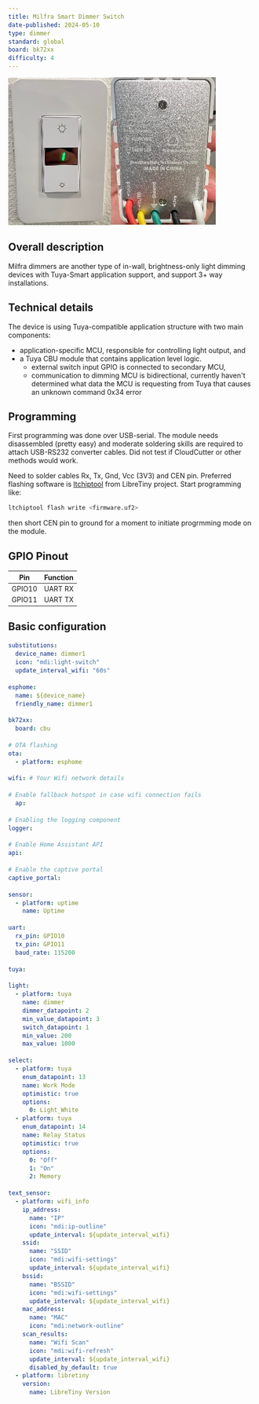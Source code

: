 ```yaml
---
title: Milfra Smart Dimmer Switch
date-published: 2024-05-10
type: dimmer
standard: global
board: bk72xx
difficulty: 4
---
```


![Milfra smart dimmer switch](Milfra-Dimmer-Front.jpg "Milfra dimmer front")![Milfra smart dimmer switch](Milfra-Dimmer-Back.jpg "Milfra dimmer back")

## Overall description

Milfra dimmers are another type of in-wall, brightness-only light dimming devices with Tuya-Smart application support,
and support 3+ way installations.

## Technical details

The device is using Tuya-compatible application structure with two main components:

- application-specific MCU, responsible for controlling light output, and
- a Tuya CBU module that contains application level logic.
  - external switch input GPIO is connected to secondary MCU,
  - communication to dimming MCU is bidirectional, currently haven't determined what data the MCU is requesting from Tuya that causes an
    unknown command 0x34 error

## Programming

First programming was done over USB-serial. The module needs disassembled (pretty easy) and moderate soldering
skills are required to attach USB-RS232 converter cables. Did not test if CloudCutter or other methods would work.

Need to solder cables Rx, Tx, Gnd, Vcc (3V3) and CEN pin.
Preferred flashing software is [ltchiptool](https://github.com/libretiny-eu/ltchiptool) from LibreTiny project. Start programming like:

```bash
ltchiptool flash write <firmware.uf2>
```

then short CEN pin to ground for a moment to initiate progrmming mode on the module.

## GPIO Pinout

| Pin    | Function |
| ------ | -------- |
| GPIO10 | UART RX  |
| GPIO11 | UART TX  |

## Basic configuration

```yaml
substitutions:
  device_name: dimmer1
  icon: "mdi:light-switch"
  update_interval_wifi: "60s"

esphome:
  name: ${device_name}
  friendly_name: dimmer1

bk72xx:
  board: cbu
  
# OTA flashing
ota:
  - platform: esphome

wifi: # Your Wifi network details
  
# Enable fallback hotspot in case wifi connection fails  
  ap:

# Enabling the logging component
logger:

# Enable Home Assistant API
api:

# Enable the captive portal
captive_portal:

sensor:
  - platform: uptime
    name: Uptime

uart:
  rx_pin: GPIO10
  tx_pin: GPIO11
  baud_rate: 115200

tuya:

light:
  - platform: tuya
    name: dimmer
    dimmer_datapoint: 2
    min_value_datapoint: 3
    switch_datapoint: 1
    min_value: 200
    max_value: 1000

select:
  - platform: tuya
    enum_datapoint: 13
    name: Work Mode
    optimistic: true
    options:
      0: Light_White
  - platform: tuya
    enum_datapoint: 14
    name: Relay Status
    optimistic: true
    options:
      0: "Off"
      1: "On"
      2: Memory

text_sensor:
  - platform: wifi_info
    ip_address:
      name: "IP"
      icon: "mdi:ip-outline"
      update_interval: ${update_interval_wifi}
    ssid:
      name: "SSID"
      icon: "mdi:wifi-settings"
      update_interval: ${update_interval_wifi}
    bssid:
      name: "BSSID"
      icon: "mdi:wifi-settings"
      update_interval: ${update_interval_wifi}
    mac_address:
      name: "MAC"
      icon: "mdi:network-outline"
    scan_results:
      name: "Wifi Scan"
      icon: "mdi:wifi-refresh"
      update_interval: ${update_interval_wifi}
      disabled_by_default: true
  - platform: libretiny
    version:
      name: LibreTiny Version
```

